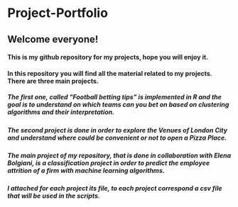 # Project-Portfolio
## Welcome everyone! 
#### This is my github repository for my projects, hope you will enjoy it. 

#### In this repository you will find all the material related to my projects. There are three main projects. 

##### The first one, called "Football betting tips" is implemented in R and the goal is to understand on which teams can you bet on based on clustering algorithms and their interpretation. 
##### The second project is done in order to explore the Venues of London City and understand where could be convenient or not to open a Pizza Place. 
##### The main project of my repository, that is done in collaboration with Elena Bolgiani, is a classification project in order to predict the employee attrition of a firm with machine learning algorithms.
##### I attached for each project its file, to each project correspond a csv file that will be used in the scripts.
